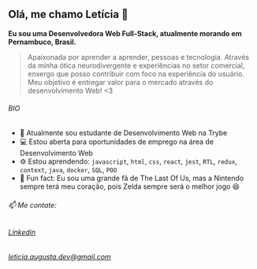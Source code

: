 ## Olá, me chamo Letícia 👋
__Eu sou uma Desenvolvedora Web Full-Stack, atualmente morando em Pernambuco, Brasil.__
> Apaixonada por aprender a aprender, pessoas e tecnologia. Através da minha ótica neurodivergente e experiências no setor comercial, enxergo que posso contribuir com foco na experiência do usuário. Meu objetivo é entregar valor para o mercado através do desenvolvimento Web! <3

###### BIO

* 🌱 Atualmente sou estudante de Desenvolvimento Web na Trybe
* 💻 Estou aberta para oportunidades de emprego na área de Desenvolvimento Web
* ⚙️ Estou aprendendo: ```javascript```, ```html```, ```css```, ```react```, ```jest```, ```RTL```,  ```redux```, ```context```, ```java```, ```docker```, ```SQL```, ```POO```
* 💫 Fun fact: Eu sou uma grande fã de The Last Of Us, mas a Nintendo sempre terá meu coração, pois Zelda sempre será o melhor jogo 😆
###### 📫 Me contate: 
###### [Linkedin](https://www.linkedin.com/in/leticia-augusta/1/) 
###### leticia.augusta.dev@gmail.com

<!--
**Hey-Lets-code/Hey-Lets-code** is a ✨ _special_ ✨ repository because its `README.md` (this file) appears on your GitHub profile.

Here are some ideas to get you started:

- 🔭 I’m currently working on ...
- 🌱 I’m currently learning ...
- 👯 I’m looking to collaborate on ...
- 🤔 I’m looking for help with ...
- 💬 Ask me about ...
- 📫 How to reach me: ...
- 😄 Pronouns: ...
- ⚡ Fun fact: ...
-->

